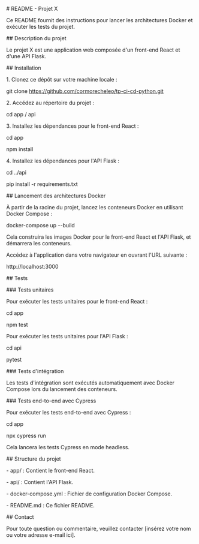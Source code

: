 \# README - Projet X

Ce README fournit des instructions pour lancer les architectures Docker et exécuter les tests du projet.

\## Description du projet

Le projet X est une application web composée d'un front-end React et d'une API Flask.

\## Installation

1\. Clonez ce dépôt sur votre machine locale :

git clone https://github.com/cormorecheleo/tp-ci-cd-python.git


2\. Accédez au répertoire du projet :

cd app / api

3\. Installez les dépendances pour le front-end React :

cd app

npm install

4\. Installez les dépendances pour l'API Flask :

cd ../api

pip install -r requirements.txt

\## Lancement des architectures Docker

À partir de la racine du projet, lancez les conteneurs Docker en utilisant Docker Compose :

docker-compose up --build

Cela construira les images Docker pour le front-end React et l'API Flask, et démarrera les conteneurs.

Accédez à l'application dans votre navigateur en ouvrant l'URL suivante :

http://localhost:3000

\## Tests

\### Tests unitaires

Pour exécuter les tests unitaires pour le front-end React :

cd app

npm test

Pour exécuter les tests unitaires pour l'API Flask :

cd api

pytest

\### Tests d'intégration

Les tests d'intégration sont exécutés automatiquement avec Docker Compose lors du lancement des conteneurs.

\### Tests end-to-end avec Cypress

Pour exécuter les tests end-to-end avec Cypress :

cd app

npx cypress run

Cela lancera les tests Cypress en mode headless.

\## Structure du projet

\- app/ : Contient le front-end React.

\- api/ : Contient l'API Flask.

\- docker-compose.yml : Fichier de configuration Docker Compose.

\- README.md : Ce fichier README.

\## Contact

Pour toute question ou commentaire, veuillez contacter \[insérez votre nom ou votre adresse e-mail ici\].
